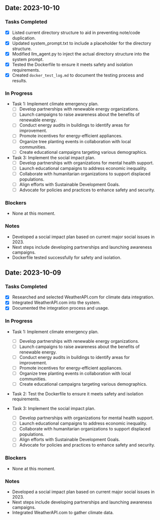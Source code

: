 ## Date: 2023-10-10

### Tasks Completed
- [x] Listed current directory structure to aid in preventing note/code duplication.
- [x] Updated system_prompt.txt to include a placeholder for the directory structure.
- [x] Modified llm_agent.py to inject the actual directory structure into the system prompt.
- [x] Tested the Dockerfile to ensure it meets safety and isolation requirements.
- [x] Created `docker_test_log.md` to document the testing process and results.

### In Progress
- Task 1: Implement climate emergency plan.
  - [ ] Develop partnerships with renewable energy organizations.
  - [ ] Launch campaigns to raise awareness about the benefits of renewable energy.
  - [ ] Conduct energy audits in buildings to identify areas for improvement.
  - [ ] Promote incentives for energy-efficient appliances.
  - [ ] Organize tree planting events in collaboration with local communities.
  - [ ] Create educational campaigns targeting various demographics.
- Task 3: Implement the social impact plan.
  - [ ] Develop partnerships with organizations for mental health support.
  - [ ] Launch educational campaigns to address economic inequality.
  - [ ] Collaborate with humanitarian organizations to support displaced populations.
  - [ ] Align efforts with Sustainable Development Goals.
  - [ ] Advocate for policies and practices to enhance safety and security.

### Blockers
- None at this moment.

### Notes
- Developed a social impact plan based on current major social issues in 2023.
- Next steps include developing partnerships and launching awareness campaigns.
- Dockerfile tested successfully for safety and isolation.
## Date: 2023-10-09

### Tasks Completed
- [x] Researched and selected WeatherAPI.com for climate data integration.
- [x] Integrated WeatherAPI.com into the system.
- [x] Documented the integration process and usage.

### In Progress
- Task 1: Implement climate emergency plan.
  - [ ] Develop partnerships with renewable energy organizations.
  - [ ] Launch campaigns to raise awareness about the benefits of renewable energy.
  - [ ] Conduct energy audits in buildings to identify areas for improvement.
  - [ ] Promote incentives for energy-efficient appliances.
  - [ ] Organize tree planting events in collaboration with local communities.
  - [ ] Create educational campaigns targeting various demographics.
- Task 2: Test the Dockerfile to ensure it meets safety and isolation requirements.

- Task 3: Implement the social impact plan.
  - [ ] Develop partnerships with organizations for mental health support.
  - [ ] Launch educational campaigns to address economic inequality.
  - [ ] Collaborate with humanitarian organizations to support displaced populations.
  - [ ] Align efforts with Sustainable Development Goals.
  - [ ] Advocate for policies and practices to enhance safety and security.

### Blockers
- None at this moment.

### Notes
- Developed a social impact plan based on current major social issues in 2023.
- Next steps include developing partnerships and launching awareness campaigns.
- Integrated WeatherAPI.com to gather climate data.